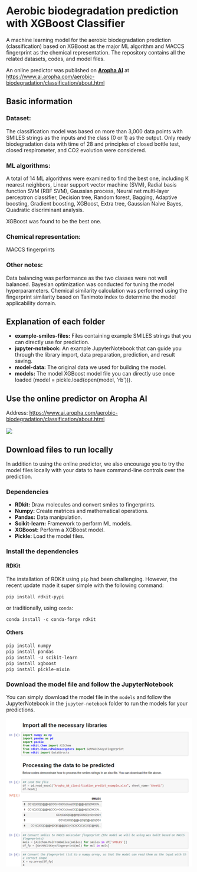 # Aerobic biodegradation prediction with XGBoost Classifier

A machine learning model for the aerobic biodegradation prediction (classification) based on XGBoost as the major ML algorithm and MACCS fingerprint as the chemical representation. The repository contains all the related datasets, codes, and model files.

An online predictor was published on [**Aropha AI**](https://www.ai.aropha.com/) at https://www.ai.aropha.com/aerobic-biodegradation/classification/about.html


## Basic information
### Dataset:
The classification model was based on more than 3,000 data points with SMILES strings as the inputs and the class (0 or 1) as the output. Only ready biodegradation data with time of 28 and principles of closed bottle test, closed respirometer, and CO2 evolution were considered.

### ML algorithms:
A total of 14 ML algorithms were examined to find the best one, including K nearest neighbors, Linear support vector machine (SVM), Radial basis function SVM (RBF SVM), Gaussian process, Neural net multi-layer perceptron classifier, Decision tree, Random forest, Bagging, Adaptive boosting, Gradient boosting, XGBoost, Extra tree, Gaussian Naive Bayes, Quadratic discriminant analysis.

XGBoost was found to be the best one.

### Chemical representation:
MACCS fingerprints

### Other notes:
Data balancing was performance as the two classes were not well balanced. Bayesian optimization was conducted for tuning the model hyperparameters. Chemical similarity calculation was performed using the fingerprint similarity based on Tanimoto index to determine the model applicability domain.

## Explanation of each folder
<ul>
<li><b>example-smiles-files:</b> Files containing example SMILES strings that you can directly use for prediction.</li>
<li><b>jupyter-notebook:</b> An example JupyterNotebook that can guide you through the library import, data preparation, prediction, and result saving.</li>
<li><b>model-data:</b> The original data we used for building the model.</li>
<li><b>models:</b> The model XGBoost model file you can directly use once loaded (model = pickle.load(open(model, 'rb'))).</li>
</ul>

## Use the online predictor on Aropha AI
Address: https://www.ai.aropha.com/aerobic-biodegradation/classification/about.html

<img src="/doc/AB_XGB_Classifier.gif?raw=true" align="center">

## Download files to run locally
In addition to using the online predictor, we also encourage you to try the model files locally with your data to have command-line controls over the prediction.
### Dependencies
<ul>
<li><b>RDkit:</b> Draw molecules and convert smiles to fingerprints.</li>
<li><b>Numpy:</b> Create matrices and mathematical operations.</li>
<li><b>Pandas:</b> Data manipulation.</li>
<li><b>Scikit-learn:</b> Framework to perform ML models.</li>
<li><b>XGBoost:</b> Perform a XGBoost model.</li>
<li><b>Pickle:</b> Load the model files.</li>
</ul>

### Install the dependencies
#### RDKit
The installation of RDKit using `pip` had been challenging. However, the recent update made it super simple with the following command:
```
pip install rdkit-pypi
```
or traditionally, using `conda`: 
```
conda install -c conda-forge rdkit
```
#### Others
```
pip install numpy
pip install pandas
pip install -U scikit-learn
pip install xgboost
pip install pickle-mixin
```

### Download the model file and follow the JupyterNotebook
You can simply download the model file in the `models` and follow the JupyterNotebook in the `jupyter-notebook` folder to run the models for your predictions. 


<img src="/doc/AB_XGB_Classifier_Jupyter.png?raw=true" align="center">
